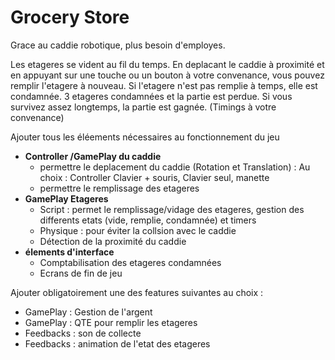# Grocery Store

Grace au caddie robotique, plus besoin d'employes.

Les etageres se vident au fil du temps.
En deplacant le caddie à proximité et en appuyant sur une touche ou un bouton à votre convenance, vous pouvez remplir l'etagere à nouveau.
Si l'etagere n'est pas remplie à temps, elle est condamnée. 3 etageres condamnées et la partie est perdue.
Si vous survivez assez longtemps, la partie est gagnée.
(Timings à votre convenance)

Ajouter tous les éléements nécessaires au fonctionnement du jeu
- **Controller /GamePlay du caddie** 
  - permettre le deplacement du caddie (Rotation et Translation) : Au choix : Controller Clavier + souris, Clavier seul, manette 
  - permettre le remplissage des etageres
- **GamePlay Etageres**
  - Script : permet le remplissage/vidage des etageres, gestion des differents etats (vide, remplie, condamnée) et timers
  - Physique : pour éviter la collsion avec le caddie
  - Détection de la proximité du caddie
- **élements d'interface** 
  - Comptabilisation des etageres condamnées
  - Ecrans de fin de jeu

Ajouter obligatoirement une des features suivantes au choix :
  - GamePlay : Gestion de l'argent 
  - GamePlay : QTE pour remplir les etageres
  - Feedbacks : son de collecte
  - Feedbacks : animation de l'etat des etageres
